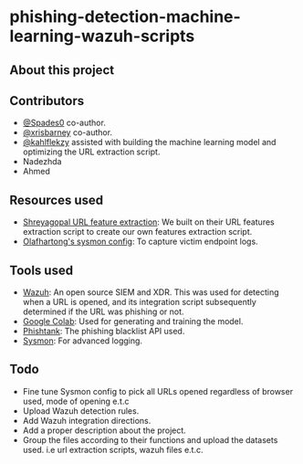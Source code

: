 # phishing-detection-machine-learning-wazuh-scripts

## About this project

## Contributors
- [@Spades0](https://github.com/Spades0) co-author.
- [@xrisbarney](https://github.com/xrisbarney) co-author.
- [@kahlflekzy](https://github.com/kahlflekzy) assisted with building the machine learning model and optimizing the URL extraction script.
- Nadezhda
- Ahmed

## Resources used
- [Shreyagopal URL feature extraction](https://github.com/shreyagopal/Phishing-Website-Detection-by-Machine-Learning-Techniques/blob/master/URL%20Feature%20Extraction.ipynb): We built on their URL features extraction script to create our own features extraction script.
- [Olafhartong's sysmon config](https://github.com/olafhartong/sysmon-modular/blob/master/sysmonconfig.xml): To capture victim endpoint logs.

## Tools used
- [Wazuh](https://github.com/wazuh/wazuh): An open source SIEM and XDR. This was used for detecting when a URL is opened, and its integration script subsequently determined if the URL was phishing or not.
- [Google Colab](https://colab.research.google.com/): Used for generating and training the model.
- [Phishtank](https://phishtank.org/): The phishing blacklist API used.
- [Sysmon](https://docs.microsoft.com/en-us/sysinternals/downloads/sysmon): For advanced logging.

## Todo
- Fine tune Sysmon config to pick all URLs opened regardless of browser used, mode of opening e.t.c
- Upload Wazuh detection rules.
- Add Wazuh integration directions.
- Add a proper description about the project.
- Group the files according to their functions and upload the datasets used. i.e url extraction scripts, wazuh files e.t.c.

